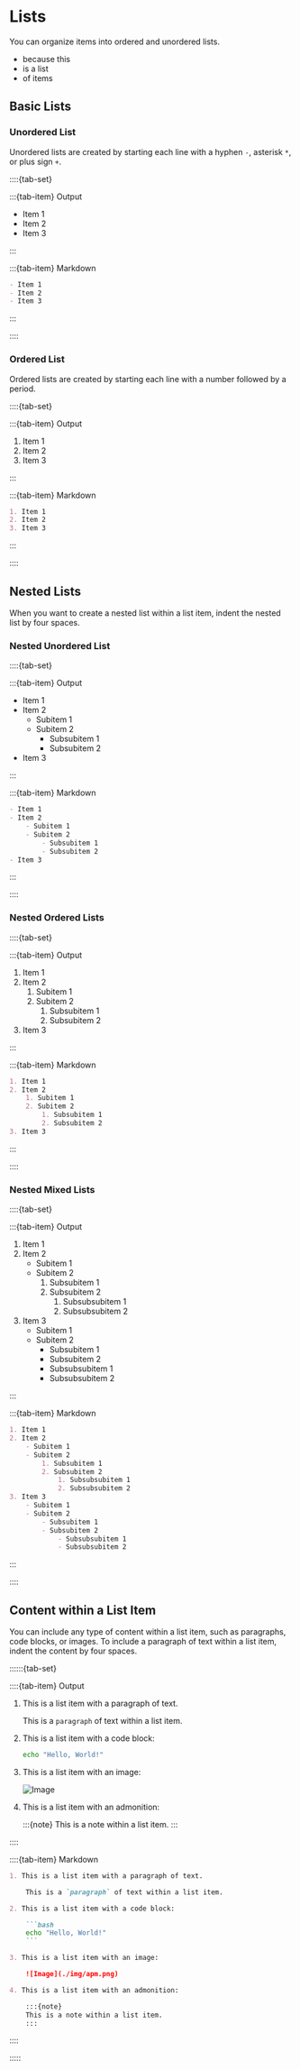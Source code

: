 # Lists

You can organize items into ordered and unordered lists.
- because this
- is a list
- of items

## Basic Lists

### Unordered List

Unordered lists are created by starting each line with a hyphen `-`, asterisk `*`, or plus sign `+`.

::::{tab-set}

:::{tab-item} Output

- Item 1
- Item 2 
- Item 3

:::


:::{tab-item} Markdown

```markdown
- Item 1
- Item 2
- Item 3
```

:::


::::

### Ordered List

Ordered lists are created by starting each line with a number followed by a period.

::::{tab-set}

:::{tab-item} Output

1. Item 1
2. Item 2
3. Item 3

:::


:::{tab-item} Markdown

```markdown
1. Item 1
2. Item 2
3. Item 3
```

:::


::::


## Nested Lists

When you want to create a nested list within a list item, indent the nested list by four spaces.

### Nested Unordered List

::::{tab-set}

:::{tab-item} Output

- Item 1
- Item 2
    - Subitem 1
    - Subitem 2
        - Subsubitem 1
        - Subsubitem 2
- Item 3

:::


:::{tab-item} Markdown

```markdown
- Item 1
- Item 2
    - Subitem 1
    - Subitem 2
        - Subsubitem 1
        - Subsubitem 2
- Item 3
```

:::


::::

### Nested Ordered Lists

::::{tab-set}

:::{tab-item} Output

1. Item 1
2. Item 2
    1. Subitem 1
    2. Subitem 2
        1. Subsubitem 1
        2. Subsubitem 2
3. Item 3

:::


:::{tab-item} Markdown

```markdown
1. Item 1
2. Item 2
    1. Subitem 1
    2. Subitem 2
        1. Subsubitem 1
        2. Subsubitem 2
3. Item 3
```

:::


::::

### Nested Mixed Lists

::::{tab-set}

:::{tab-item} Output

1. Item 1
2. Item 2
    - Subitem 1
    - Subitem 2
        1. Subsubitem 1
        2. Subsubitem 2
            1. Subsubsubitem 1
            2. Subsubsubitem 2
3. Item 3
    - Subitem 1
    - Subitem 2
        - Subsubitem 1
        - Subsubitem 2
        - Subsubsubitem 1
        - Subsubsubitem 2

:::


:::{tab-item} Markdown

```markdown
1. Item 1
2. Item 2
    - Subitem 1
    - Subitem 2
        1. Subsubitem 1
        2. Subsubitem 2
            1. Subsubsubitem 1
            2. Subsubsubitem 2
3. Item 3
    - Subitem 1
    - Subitem 2
        - Subsubitem 1
        - Subsubitem 2
            - Subsubsubitem 1
            - Subsubsubitem 2
```

:::


::::


## Content within a List Item

You can include any type of content within a list item, such as paragraphs, code blocks, or images.
To include a paragraph of text within a list item, indent the content by four spaces.

::::::{tab-set}

::::{tab-item} Output

1. This is a list item with a paragraph of text.
    
    This is a `paragraph` of text within a list item.

2. This is a list item with a code block:

    ```bash
    echo "Hello, World!"
    ```

3. This is a list item with an image:

    ![Image](./img/apm.png)

4. This is a list item with an admonition:

    :::{note}
    This is a note within a list item.
    :::

::::

::::{tab-item} Markdown
```markdown
1. This is a list item with a paragraph of text.

    This is a `paragraph` of text within a list item.

2. This is a list item with a code block:

    ```bash
    echo "Hello, World!"
    ```

3. This is a list item with an image:

    ![Image](./img/apm.png)

4. This is a list item with an admonition:

    :::{note}
    This is a note within a list item.
    :::
```
::::

:::::
